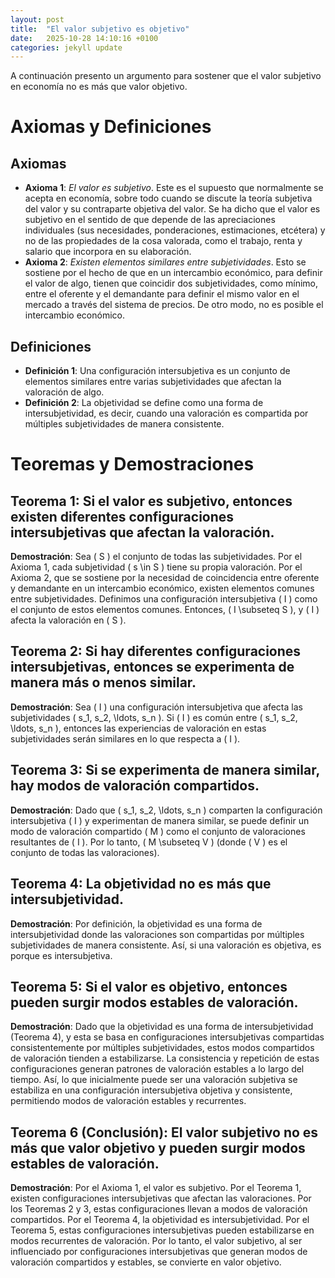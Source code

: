 ```yaml
---
layout: post
title:  "El valor subjetivo es objetivo"
date:   2025-10-28 14:10:16 +0100
categories: jekyll update
---
```


A continuación presento un argumento para sostener que el valor subjetivo en economía no es más que valor objetivo.

# Axiomas y Definiciones

## Axiomas

- **Axioma 1**: *El valor es subjetivo*. Este es el supuesto que normalmente se acepta en economía, sobre todo cuando se discute la teoría subjetiva del valor y su contraparte objetiva del valor. Se ha dicho que el valor es subjetivo en el sentido de que depende de las apreciaciones individuales (sus necesidades, ponderaciones, estimaciones, etcétera) y no de las propiedades de la cosa valorada, como el trabajo, renta y salario que incorpora en su elaboración. 
- **Axioma 2**: *Existen elementos similares entre subjetividades*. Esto se sostiene por el hecho de que en un intercambio económico, para definir el valor de algo, tienen que coincidir dos subjetividades, como mínimo, entre el oferente y el demandante para definir el mismo valor en el mercado a través del sistema de precios. De otro modo, no es posible el intercambio económico. 

## Definiciones

- **Definición 1**: Una configuración intersubjetiva es un conjunto de elementos similares entre varias subjetividades que afectan la valoración de algo.
- **Definición 2**: La objetividad se define como una forma de intersubjetividad, es decir, cuando una valoración es compartida por múltiples subjetividades de manera consistente.

# Teoremas y Demostraciones

## Teorema 1: Si el valor es subjetivo, entonces existen diferentes configuraciones intersubjetivas que afectan la valoración.

**Demostración**: Sea \( S \) el conjunto de todas las subjetividades. Por el Axioma 1, cada subjetividad \( s \in S \) tiene su propia valoración. Por el Axioma 2, que se sostiene por la necesidad de coincidencia entre oferente y demandante en un intercambio económico, existen elementos comunes entre subjetividades. Definimos una configuración intersubjetiva \( I \) como el conjunto de estos elementos comunes. Entonces, \( I \subseteq S \), y \( I \) afecta la valoración en \( S \).

## Teorema 2: Si hay diferentes configuraciones intersubjetivas, entonces se experimenta de manera más o menos similar.

**Demostración**: Sea \( I \) una configuración intersubjetiva que afecta las subjetividades \( s_1, s_2, \ldots, s_n \). Si \( I \) es común entre \( s_1, s_2, \ldots, s_n \), entonces las experiencias de valoración en estas subjetividades serán similares en lo que respecta a \( I \).

## Teorema 3: Si se experimenta de manera similar, hay modos de valoración compartidos.

**Demostración**: Dado que \( s_1, s_2, \ldots, s_n \) comparten la configuración intersubjetiva \( I \) y experimentan de manera similar, se puede definir un modo de valoración compartido \( M \) como el conjunto de valoraciones resultantes de \( I \). Por lo tanto, \( M \subseteq V \) (donde \( V \) es el conjunto de todas las valoraciones).

## Teorema 4: La objetividad no es más que intersubjetividad.

**Demostración**: Por definición, la objetividad es una forma de intersubjetividad donde las valoraciones son compartidas por múltiples subjetividades de manera consistente. Así, si una valoración es objetiva, es porque es intersubjetiva.

## Teorema 5: Si el valor es objetivo, entonces pueden surgir modos estables de valoración.

**Demostración**: Dado que la objetividad es una forma de intersubjetividad (Teorema 4), y esta se basa en configuraciones intersubjetivas compartidas consistentemente por múltiples subjetividades, estos modos compartidos de valoración tienden a estabilizarse. La consistencia y repetición de estas configuraciones generan patrones de valoración estables a lo largo del tiempo. Así, lo que inicialmente puede ser una valoración subjetiva se estabiliza en una configuración intersubjetiva objetiva y consistente, permitiendo modos de valoración estables y recurrentes.

## Teorema 6 (Conclusión): El valor subjetivo no es más que valor objetivo y pueden surgir modos estables de valoración.

**Demostración**: Por el Axioma 1, el valor es subjetivo. Por el Teorema 1, existen configuraciones intersubjetivas que afectan las valoraciones. Por los Teoremas 2 y 3, estas configuraciones llevan a modos de valoración compartidos. Por el Teorema 4, la objetividad es intersubjetividad. Por el Teorema 5, estas configuraciones intersubjetivas pueden estabilizarse en modos recurrentes de valoración. Por lo tanto, el valor subjetivo, al ser influenciado por configuraciones intersubjetivas que generan modos de valoración compartidos y estables, se convierte en valor objetivo.
